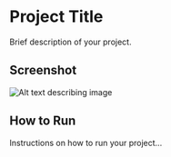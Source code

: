# Project Title

Brief description of your project.

## Screenshot

![Alt text describing image](./path/to/your-image.png)

## How to Run

Instructions on how to run your project...
